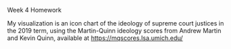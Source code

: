 Week 4 Homework

My visualization is an icon chart of the ideology of supreme court justices in the 2019 term, using the Martin-Quinn ideology scores from Andrew Martin and Kevin Quinn, available at https://mqscores.lsa.umich.edu/